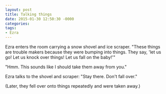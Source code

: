 ```yaml
---
layout: post
title: Talking things
date: 2015-01-30 12:50:30 -0000
categories:
tags:
- Ezra
---
```

Ezra enters the room carrying a snow shovel and ice scraper. "These things are trouble makers because they were bumping into things. They say, 'let us go! Let us knock over things! Let us fall on the baby!'"

"Hmm. This sounds like I should take them away from you."

Ezra talks to the shovel and scraper: "Stay there. Don't fall over."

(Later, they fell over onto things repeatedly and were taken away.)
